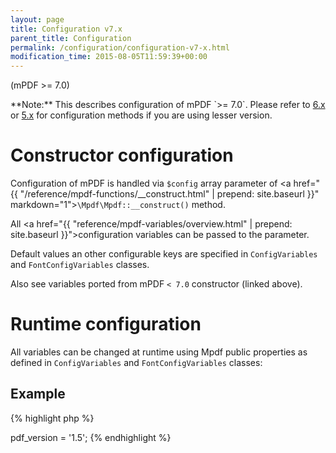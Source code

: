 ```yaml
---
layout: page
title: Configuration v7.x
parent_title: Configuration
permalink: /configuration/configuration-v7-x.html
modification_time: 2015-08-05T11:59:39+00:00
---
```


(mPDF >= 7.0)

<div class="alert alert-info" role="alert" markdown="1">
  **Note:** This describes configuration of mPDF `>= 7.0`. Please refer to
  <a href="{{ "/configuration/configuration-files-v6-x.html" | prepend: site.baseurl }}">6.x</a> or
  <a href="{{ "/configuration/configuration-files-v5-x.html" | prepend: site.baseurl }}">5.x</a> for
  configuration methods if you are using lesser version.
</div>

# Constructor configuration

Configuration of mPDF is handled via `$config` array parameter of
<a href="{{ "/reference/mpdf-functions/__construct.html" | prepend: site.baseurl }}" markdown="1">`\Mpdf\Mpdf::__construct()`</a> method.

All <a href="{{ "reference/mpdf-variables/overview.html" | prepend: site.baseurl }}">configuration variables</a>
can be passed to the parameter.

Default values an other configurable keys are specified in `ConfigVariables` and `FontConfigVariables` classes.

Also see variables ported from mPDF `< 7.0` constructor (linked above).

# Runtime configuration

All variables can be changed at runtime using Mpdf public properties as defined in `ConfigVariables` and
`FontConfigVariables` classes:

## Example

{% highlight php %}
<?php

$mpdf->pdf_version = '1.5';
{% endhighlight %}
